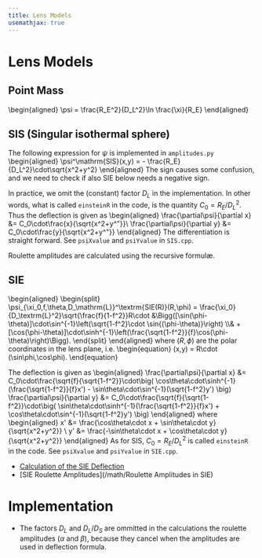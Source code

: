 ```yaml
---
title: Lens Models
usemathjax: true
---
```


# Lens Models

## Point Mass

\begin{aligned}
\psi = \frac{R_E^2}{D_L^2}\ln \frac{\xi}{R_E}
\end{aligned}

## SIS (Singular isothermal sphere)

The following expression for $\psi$ is implemented in `amplitudes.py`
\begin{aligned}
  \psi^\mathrm{SIS}(x,y) = - \frac{R_E}{D_L^2}\cdot\sqrt{x^2+y^2}
\end{aligned}
The sign causes some confusion, and we need to check if also SIE below needs a
negative sign.

In practice, we omit the (constant) factor $D_L$ in the implementation.
In other words, what is called `einsteinR` in the code, is the quantity
$C_0=R_E/D_L^2$.  Thus the deflection is given as
\begin{aligned}
  \frac{\partial\psi}{\partial x} &= C_0\cdot\frac{x}{\sqrt{x^2+y^"}}\\
  \frac{\partial\psi}{\partial y} &= C_0\cdot\frac{y}{\sqrt{x^2+y^"}}
\end{aligned}
The differentiation is straight forward.
See `psiXvalue` and `psiYvalue` in `SIS.cpp`.

Roulette amplitudes are calculated using the recursive formulæ.

## SIE

\begin{aligned}
\begin{split}
  \psi_{\xi_0,f,\theta,D_\mathrm{L}}^\textrm{SIE(R)}(R,\phi) =
  \frac{\xi_0}{D_\textrm{L}^2}\sqrt{\frac{f}{1-f^2}}R\cdot
  &\Bigg([\sin(\phi-\theta)]\cdot\sin^{-1}\left(\sqrt{1-f^2}\cdot \sin{(\phi-\theta)}\right)
  \\\\&
  +[\cos(\phi-\theta)]\cdot\sinh^{-1}\left(\frac{\sqrt{1-f^2}}{f}\cos(\phi-\theta)\right)\Bigg).
\end{split}
\end{aligned}
where $(R,\phi)$ are the polar coordinates in the lens plane, i.e.
\begin{equation}
    (x,y) = R\cdot (\sin\phi,\cos\phi).
\end{equation}

The deflection is given as
\begin{aligned}
  \frac{\partial\psi}{\partial x} &=
     C_0\cdot\frac{\sqrt{f}{\sqrt{1-f^2}}\cdot\big(
        \cos\theta\cdot\sinh^{-1}(\frac{\sqrt{1-f^2}}{f}x')
        - \sin\theta\cdot\sin^{-1}(\sqrt{1-f^2}y')
        \big)
  \frac{\partial\psi}{\partial y} &=
     C_0\cdot\frac{\sqrt{f}{\sqrt{1-f^2}}\cdot\big(
        \sin\theta\cdot\sinh^{-1}(\frac{\sqrt{1-f^2}}{f}x')
        + \cos\theta\cdot\sin^{-1}(\sqrt{1-f^2}y')
        \big)
\end{aligned}
where
\begin{aligned}
  x' &= \frac{\cos\theta\cdot x + \sin\theta\cdot y}{\sqrt{x^2+y^2}} \\
  y' &= \frac{-\sin\theta\cdot x + \cos\theta\cdot y}{\sqrt{x^2+y^2}}
\end{aligned}
As for SIS, $C_0=R_E/D_L^2$ is called `einsteinR` in the code.
See `psiXvalue` and `psiYvalue` in `SIE.cpp`.

+ [Calculation of the SIE Deflection](/math/SIE)
+ [SIE Roulette Amplitudes](/math/Roulette Amplitudes in SIE)

# Implementation 


+ The factors $D_L$ and $D_L/D_S$ are ommitted in the calculations 
  the roulette amplitudes ($\alpha$ and $\beta$), because they cancel when the
  amplitudes are used in deflection formula.
